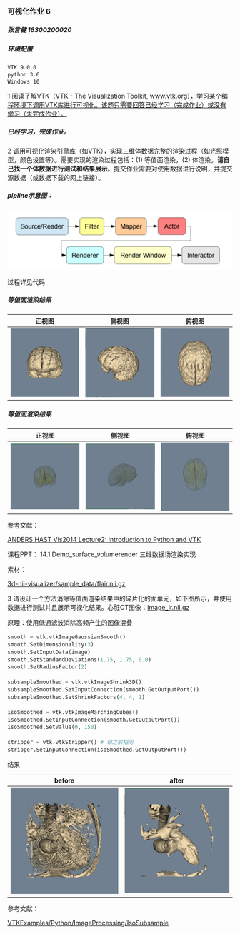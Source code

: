 ### 可视化作业 6

##### 张言健 16300200020

##### 环境配置

```
VTK 9.0.0
python 3.6
Windows 10
```

1 阅读了解VTK（VTK - The Visualization Toolkit, www.vtk.org），学习某个编程环境下调用VTK库进行可视化。该题只需要回答已经学习（完成作业）或没有学习（未完成作业）。

##### 已经学习，完成作业。

2 调用可视化渲染引擎库（如VTK），实现三维体数据完整的渲染过程（如光照模型，颜色设置等）。需要实现的渲染过程包括：(1) 等值面渲染，(2) 体渲染。**请自己找一个体数据进行测试和结果展示**。提交作业需要对使用数据进行说明，并提交源数据（或数据下载的网上链接）。

##### pipline示意图：

![pipeline](.\image\pipeline.PNG)

过程详见代码

##### 等值面渲染结果

| 正视图                              | 侧视图                            | 俯视图                            |
| ----------------------------------- | --------------------------------- | --------------------------------- |
| ![SUR-front](.\image\SUR-front.PNG) | ![SUR-side](.\image\SUR-side.PNG) | ![SUR-down](.\image\SUR-down.PNG) |



##### 等值面渲染结果

| 正视图                          | 侧视图                        | 俯视图                        |
| ------------------------------- | ----------------------------- | ----------------------------- |
| ![V-front](.\image\V-front.PNG) | ![V-side](.\image\V-side.PNG) | ![V-down](.\image\V-down.PNG) |



参考文献：

[ANDERS HAST Vis2014 Lecture2: Introduction to Python and VTK](http://www.cb.uu.se/~aht/Vis2014/lecture2.pdf)

课程PPT：  14.1 Demo_surface_volumerender 三维数据场渲染实现

素材：

[3d-nii-visualizer/sample_data/flair.nii.gz](https://github.com/adamkwolf/3d-nii-visualizer/blob/master/sample_data/flair.nii.gz)



3 请设计一个方法消除等值面渲染结果中的碎片化的面单元，如下图所示，并使用数据进行测试并且展示可视化结果。心脏CT图像：[image_lr.nii.gz](https://elearning.fudan.edu.cn/files/713949/download?wrap=1)



原理：使用低通滤波消除高频产生的图像混叠

```python
smooth = vtk.vtkImageGaussianSmooth()
smooth.SetDimensionality(3)
smooth.SetInputData(image)
smooth.SetStandardDeviations(1.75, 1.75, 0.0)
smooth.SetRadiusFactor(2)

subsampleSmoothed = vtk.vtkImageShrink3D()
subsampleSmoothed.SetInputConnection(smooth.GetOutputPort())
subsampleSmoothed.SetShrinkFactors(4, 4, 1)

isoSmoothed = vtk.vtkImageMarchingCubes()
isoSmoothed.SetInputConnection(smooth.GetOutputPort())
isoSmoothed.SetValue(0, 150)

stripper = vtk.vtkStripper() # 和之前相同
stripper.SetInputConnection(isoSmoothed.GetOutputPort())

```

结果

| before                          | after                         |
| ------------------------------- | ----------------------------- |
| ![Origin3](.\image\Origin3.PNG) | ![After3](.\image\After3.PNG) |

参考文献：

[VTKExamples/Python/ImageProcessing/IsoSubsample](https://lorensen.github.io/VTKExamples/site/Python/ImageProcessing/IsoSubsample/)